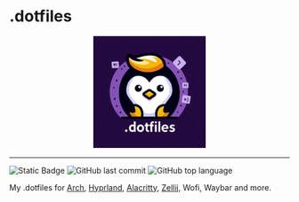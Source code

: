# .dotfiles

<div align=center>
    <img src=logo.jpg width=40%>
</div>

---
![Static Badge](https://img.shields.io/badge/unfinished-goods-8839ef)
![GitHub last commit](https://img.shields.io/github/last-commit/aljoshare/.dotfiles?color=%23dc8a78)
![GitHub top language](https://img.shields.io/github/languages/top/aljoshare/.dotfiles?color=%23ea76cb)

My .dotfiles for [Arch](https://archlinux.org/), [Hyprland](https://hyprland.org/), [Alacritty](https://github.com/alacritty/alacritty), [Zellij](https://zellij.dev/), Wofi, Waybar and more.